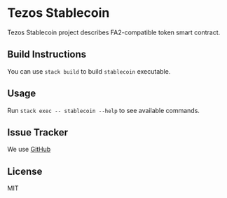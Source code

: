 <!--
SPDX-FileCopyrightText: 2020 tqtezos
SPDX-License-Identifier: MIT
-->

# Tezos Stablecoin

Tezos Stablecoin project describes FA2-compatible token smart contract.

## Build Instructions

You can use `stack build` to build `stablecoin` executable.

## Usage

Run `stack exec -- stablecoin --help` to see available commands.

## Issue Tracker

We use [GitHub](https://github.com/tqtezos/stablecoin/issues)

## License
MIT